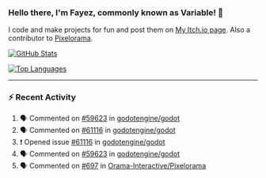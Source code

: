 ### Hello there, I'm Fayez, commonly known as Variable! 👋
I code and make projects for fun and post them on [My Itch.io page](https://variable-industries.itch.io/). Also a contributor to [Pixelorama](https://github.com/Orama-Interactive/Pixelorama).

[![GitHub Stats](https://github-readme-stats.vercel.app/api/?username=Variable-ind&show_icons=true&theme=merko)](https://github.com/anuraghazra/github-readme-stats)

[![Top Languages](https://github-readme-stats.vercel.app/api/top-langs/?username=Variable-ind&layout=compact&theme=merko)](https://github.com/anuraghazra/github-readme-stats)

---

### :zap: Recent Activity

<!--START_SECTION:activity-->
1. 🗣 Commented on [#59623](https://github.com/godotengine/godot/issues/59623) in [godotengine/godot](https://github.com/godotengine/godot)
2. 🗣 Commented on [#61116](https://github.com/godotengine/godot/issues/61116) in [godotengine/godot](https://github.com/godotengine/godot)
3. ❗️ Opened issue [#61116](https://github.com/godotengine/godot/issues/61116) in [godotengine/godot](https://github.com/godotengine/godot)
4. 🗣 Commented on [#59623](https://github.com/godotengine/godot/issues/59623) in [godotengine/godot](https://github.com/godotengine/godot)
5. 🗣 Commented on [#697](https://github.com/Orama-Interactive/Pixelorama/issues/697) in [Orama-Interactive/Pixelorama](https://github.com/Orama-Interactive/Pixelorama)
<!--END_SECTION:activity-->

<!--
**Variable-ind/Variable-ind** is a ✨ _special_ ✨ repository because its `README.md` (this file) appears on your GitHub profile.

Here are some ideas to get you started:
- 🌱 I’m currently studying at ...
- 🔭 I’m currently working on ...
- 👯 I’m looking to collaborate on ...
- 🤔 I’m looking for help with ...
- 💬 Ask me about ...
- 📫 How to reach me: ...
- ⚡ Fun fact: ...
-->

